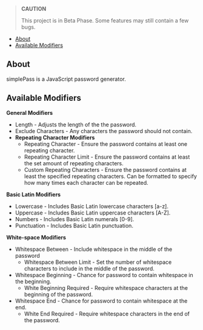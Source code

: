 > **CAUTION**
>
> This project is in Beta Phase. Some features may still contain a few bugs.

- [About](#about)
- [Available Modifiers](#available-modifiers)

## About

simplePass is a JavaScript password generator.

## Available Modifiers

**General Modifiers**
* Length - Adjusts the length of the the password.
* Exclude Characters - Any characters the password should not contain.
* **Repeating Character Modifiers**
  * Repeating Character - Ensure the password contains at least one repeating character.
  * Repeating Character Limit - Ensure the password contains at least the set amount of repeating characters.
  * Custom Repeating Characters - Ensure the password contains at least the specified repeating characters. Can be formatted to specify how many times each character can be repeated.

**Basic Latin Modifiers**
* Lowercase - Includes Basic Latin lowercase characters [a-z].
* Uppercase - Includes Basic Latin uppercase characters [A-Z].
* Numbers - Includes Basic Latin numerals [0-9].
* Punctuation - Includes Basic Latin punctuation.

**White-space Modifiers**
* Whitespace Between - Include whitespace in the middle of the password
  * Whitespace Between Limit - Set the number of whitespace characters to include in the middle of the password.
* Whitespace Beginning - Chance for password to contain whitespace in the beginning.
  * White Beginning Required - Require whitespace characters at the beginning of the password.
* Whitespace End - Chance for password to contain whitespace at the end.
  * White End Required - Require whitespace characters in the end of the password.